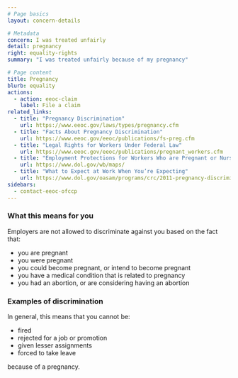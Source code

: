 ```yaml
---
# Page basics
layout: concern-details

# Metadata
concern: I was treated unfairly
detail: pregnancy
right: equality-rights
summary: "I was treated unfairly because of my pregnancy"

# Page content
title: Pregnancy
blurb: equality
actions:
  - action: eeoc-claim
    label: File a claim
related_links:
  - title: "Pregnancy Discrimination"
    url: https://www.eeoc.gov/laws/types/pregnancy.cfm
  - title: "Facts About Pregnancy Discrimination"
    url: https://www.eeoc.gov/eeoc/publications/fs-preg.cfm
  - title: "Legal Rights for Workers Under Federal Law"
    url: https://www.eeoc.gov/eeoc/publications/pregnant_workers.cfm
  - title: "Employment Protections for Workers Who are Pregnant or Nursing"
    url: https://www.dol.gov/wb/maps/
  - title: "What to Expect at Work When You’re Expecting"
    url: https://www.dol.gov/oasam/programs/crc/2011-pregnancy-discrimination.htm
sidebars:
  - contact-eeoc-ofccp
---
```


### What this means for you

Employers are not allowed to discriminate against you based on the fact that:

- you are pregnant
- you were pregnant
- you could become pregnant, or intend to become pregnant
- you have a medical condition that is related to pregnancy
- you had an abortion, or are considering having an abortion

### Examples of discrimination

In general, this means that you cannot be:

- fired
- rejected for a job or promotion
- given lesser assignments
- forced to take leave

because of a pregnancy.
